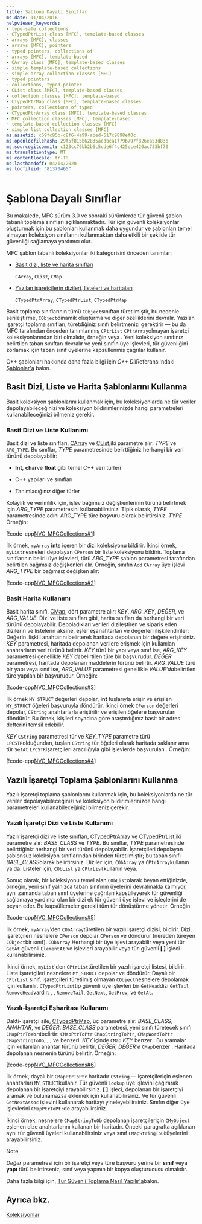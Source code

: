 ```yaml
---
title: Şablona Dayalı Sınıflar
ms.date: 11/04/2016
helpviewer_keywords:
- type-safe collections
- CTypedPtrList class [MFC], template-based classes
- arrays [MFC], classes
- arrays [MFC], pointers
- typed pointers, collections of
- arrays [MFC], template-based
- CArray class [MFC], template-based classes
- simple template-based collections
- simple array collection classes [MFC]
- typed pointers
- collections, typed-pointer
- CList class [MFC], template-based classes
- collection classes [MFC], template-based
- CTypedPtrMap class [MFC], template-based classes
- pointers, collections of typed
- CTypedPtrArray class [MFC], template-based classes
- MFC collection classes [MFC], template-based
- template-based collection classes [MFC]
- simple list collection classes [MFC]
ms.assetid: c69fc95b-c8f6-4a99-abed-517c9898ef0c
ms.openlocfilehash: 29f5f815b62835aedbca1f79b797f826ea53d83b
ms.sourcegitcommit: c123cc76bb2b6c5cde6f4c425ece420ac733bf70
ms.translationtype: MT
ms.contentlocale: tr-TR
ms.lasthandoff: 04/14/2020
ms.locfileid: "81370465"
---
```

# <a name="template-based-classes"></a>Şablona Dayalı Sınıflar

Bu makalede, MFC sürüm 3.0 ve sonraki sürümlerde tür güvenli şablon tabanlı toplama sınıfları açıklanmaktadır. Tür için güvenli koleksiyonlar oluşturmak için bu şablonları kullanmak daha uygundur ve şablonları temel almayan koleksiyon sınıflarını kullanmaktan daha etkili bir şekilde tür güvenliği sağlamaya yardımcı olur.

MFC şablon tabanlı koleksiyonlar iki kategorisini önceden tanımlar:

- [Basit dizi, liste ve harita sınıfları](#_core_using_simple_array.2c_.list.2c_.and_map_templates)

   `CArray`, `CList`, `CMap`

- [Yazılan işaretçilerin dizileri, listeleri ve haritaları](#_core_using_typed.2d.pointer_collection_templates)

   `CTypedPtrArray`, `CTypedPtrList`, `CTypedPtrMap`

Basit toplama sınıflarının tümü `CObject`sınıftan türetilmiştir, bu nedenle serileştirme, `CObject`dinamik oluşturma ve diğer özelliklerini devralır. Yazılan işaretçi toplama sınıfları, türetdiğiniz sınıfı belirtmenizi gerektirir — bu da MFC tarafından önceden tanımlanmış `CPtrList` `CPtrArray`olmayan işaretçi koleksiyonlarından biri olmalıdır, örneğin veya . Yeni koleksiyon sınıfınız belirtilen taban sınıftan devralır ve yeni sınıfın üye işlevleri, tür güvenliğini zorlamak için taban sınıf üyelerine kapsüllenmiş çağrılar kullanır.

C++ şablonları hakkında daha fazla bilgi için *C++ Dil*Referansı'ndaki [Şablonlar'a](../cpp/templates-cpp.md) bakın.

## <a name="using-simple-array-list-and-map-templates"></a><a name="_core_using_simple_array.2c_.list.2c_.and_map_templates"></a>Basit Dizi, Liste ve Harita Şablonlarını Kullanma

Basit koleksiyon şablonlarını kullanmak için, bu koleksiyonlarda ne tür veriler depolayabileceğinizi ve koleksiyon bildirimlerinizde hangi parametreleri kullanabileceğinizi bilmeniz gerekir.

### <a name="simple-array-and-list-usage"></a><a name="_core_simple_array_and_list_usage"></a>Basit Dizi ve Liste Kullanımı

Basit dizi ve liste sınıfları, [CArray](../mfc/reference/carray-class.md) ve [CList,](../mfc/reference/clist-class.md)iki parametre alır: *TYPE* ve `ARG_TYPE`. Bu sınıflar, *TYPE* parametresinde belirttiğiniz herhangi bir veri türünü depolayabilir:

- **Int,** **char**ve **float** gibi temel C++ veri türleri

- C++ yapıları ve sınıfları

- Tanımladığınız diğer türler

Kolaylık ve verimlilik için, işlev bağımsız değişkenlerinin türünü belirtmek için *ARG_TYPE* parametresini kullanabilirsiniz. Tipik olarak, *TYPE* parametresinde adını ARG_TYPE türe başvuru olarak belirtirsiniz. *TYPE* Örneğin:

[!code-cpp[NVC_MFCCollections#1](../mfc/codesnippet/cpp/template-based-classes_1.cpp)]

İlk örnek, `myArray` **int**s içeren bir dizi koleksiyonu bildirir. İkinci örnek, `myList`nesneleri depolayan `CPerson` bir liste koleksiyonu bildirir. Toplama sınıflarının belirli üye işlevleri, türü *ARG_TYPE* şablon parametresi tarafından belirtilen bağımsız değişkenleri alır. Örneğin, sınıfın `Add` `CArray` üye işlevi *ARG_TYPE* bir bağımsız değişken alır:

[!code-cpp[NVC_MFCCollections#2](../mfc/codesnippet/cpp/template-based-classes_2.cpp)]

### <a name="simple-map-usage"></a><a name="_core_simple_map_usage"></a>Basit Harita Kullanımı

Basit harita sınıfı, [CMap](../mfc/reference/cmap-class.md), dört parametre alır: *KEY*, *ARG_KEY*, *DEĞER*, ve *ARG_VALUE*. Dizi ve liste sınıfları gibi, harita sınıfları da herhangi bir veri türünü depolayabilir. Depoladıkları verileri dizileştiren ve sipariş eden dizilerin ve listelerin aksine, eşler eşanahtarları ve değerleri ilişkilendiriler: Değerin ilişkili anahtarını belirterek haritada depolanan bir değere erişirsiniz. *KEY* parametresi, haritada depolanan verilere erişmek için kullanılan anahtarların veri türünü belirtir. *KEY* türü bir yapı veya sınıf ise, *ARG_KEY* parametresi genellikle *KEY'de*belirtilen türe bir başvurudur. *DEĞER* parametresi, haritada depolanan maddelerin türünü belirtir. *ARG_VALUE* türü bir yapı veya sınıf ise, *ARG_VALUE* parametresi genellikle *VALUE'da*belirtilen türe yapılan bir başvurudur. Örneğin:

[!code-cpp[NVC_MFCCollections#3](../mfc/codesnippet/cpp/template-based-classes_3.cpp)]

İlk örnek `MY_STRUCT` değerleri depolar, **int** tuşlarıyla erişir ve erişilen `MY_STRUCT` öğeleri başvuruyla döndürür. İkinci örnek `CPerson` değerleri depolar, `CString` anahtarlarla eriştirilir ve erişilen öğelere başvuruları döndürür. Bu örnek, kişileri soyadına göre araştırdığınız basit bir adres defterini temsil edebilir.

*KEY* `CString` parametresi tür ve *KEY_TYPE* parametre türü `LPCSTR`olduğundan, tuşları `CString` tür öğeleri olarak haritada saklanır ama tür `SetAt` `LPCSTR`işaretçileri aracılığıyla gibi işlevlerde başvurulan . Örneğin:

[!code-cpp[NVC_MFCCollections#4](../mfc/codesnippet/cpp/template-based-classes_4.cpp)]

## <a name="using-typed-pointer-collection-templates"></a><a name="_core_using_typed.2d.pointer_collection_templates"></a>Yazılı İşaretçi Toplama Şablonlarını Kullanma

Yazılı işaretçi toplama şablonlarını kullanmak için, bu koleksiyonlarda ne tür veriler depolayabileceğinizi ve koleksiyon bildirimlerinizde hangi parametreleri kullanabileceğinizi bilmeniz gerekir.

### <a name="typed-pointer-array-and-list-usage"></a><a name="_core_typed.2d.pointer_array_and_list_usage"></a>Yazılı İşaretçi Dizi ve Liste Kullanımı

Yazılı işaretçi dizi ve liste sınıfları, [CTypedPtrArray](../mfc/reference/ctypedptrarray-class.md) ve [CTypedPtrList,](../mfc/reference/ctypedptrlist-class.md)iki parametre alır: *BASE_CLASS* ve *TYPE*. Bu sınıflar, *TYPE* parametresinde belirttiğiniz herhangi bir veri türünü depolayabilir. İşaretçileri depolayan şablonsuz koleksiyon sınıflarından birinden türetilmiştir; bu taban sınıfı *BASE_CLASS*olarak belirtirsiniz. Diziler için, `CObArray` ya `CPtrArray`kullanın ya da. Listeler için, `CObList` ya `CPtrList`kullanın veya.

Sonuç olarak, bir koleksiyonu temel alan `CObList`olarak beyan ettiğinizde, örneğin, yeni sınıf yalnızca taban sınıfının üyelerini devralmakla kalmıyor, aynı zamanda taban sınıf üyelerine çağrıları kapsülleyerek tür güvenliği sağlamaya yardımcı olan bir dizi ek tür güvenli üye işlevi ve işleçlerini de beyan eder. Bu kapsüllemeler gerekli tüm tür dönüştürme yönetir. Örneğin:

[!code-cpp[NVC_MFCCollections#5](../mfc/codesnippet/cpp/template-based-classes_5.cpp)]

İlk örnek, `myArray`'den `CObArray`türetilen bir yazılı işaretçi dizisi, bildirir. Dizi, işaretçileri nesnelere `CPerson` depolar `CPerson` ve döndürür (nereden türeyen `CObject`bir sınıf). `CObArray` Herhangi bir üye işlevi arayabilir veya yeni tür `GetAt` güvenli `ElementAt` ve işlevleri arayabilir veya tür-güvenli **[ ]** işleci kullanabilirsiniz.

İkinci örnek, `myList`'den `CPtrList`türetilen bir yazılı işaretçi listesi, bildirir. Liste işaretçileri nesnelere `MY_STRUCT` depolar ve döndürür. Dayalı bir `CPtrList` sınıf, işaretçileri türetilmiş olmayan `CObject`nesnelere depolamak için kullanılır. `CTypedPtrList`tip güvenli üye işlevleri bir `GetHead`dizi `GetTail` `RemoveHead`vardır: , , `RemoveTail`, `GetNext`, `GetPrev`, ve `GetAt`.

### <a name="typed-pointer-map-usage"></a><a name="_core_typed.2d.pointer_map_usage"></a>Yazılı-İşaretçi Eşharitası Kullanımı

Dakti-işaretçi sile, [CTypedPtrMap](../mfc/reference/ctypedptrmap-class.md), üç parametre alır: *BASE_CLASS*, *ANAHTAR*, ve *DEĞER*. *BASE_CLASS* parametresi, yeni sınıfı türetecek sınıfı `CMapPtrToWord`belirtir: `CMapPtrToPtr` `CMapStringToPtr`, `CMapWordToPtr` `CMapStringToOb`, , , ve benzeri. *KEY* içinde `CMap` *KEY* benzer : Bu aramalar için kullanılan anahtar türünü belirtir. *DEĞER,* *DEĞER'e* `CMap`benzer : Haritada depolanan nesnenin türünü belirtir. Örneğin:

[!code-cpp[NVC_MFCCollections#6](../mfc/codesnippet/cpp/template-based-classes_6.cpp)]

İlk örnek, dayalı bir `CMapPtrToPtr` haritadır `CString` — işaretçileriçin eşlenen anahtarları `MY_STRUCT`kullanır. Tür güvenli `Lookup` üye işlevini çağırarak depolanan bir işaretçiyi arayabilirsiniz. **[ ]** işleci, depolanan bir işaretçiyi aramak ve bulunamazsa eklemek için kullanabilirsiniz. Ve tür güvenli `GetNextAssoc` işlevini kullanarak haritayı yineleyebilirsiniz. Sınıfın diğer üye işlevlerini `CMapPtrToPtr`de arayabilirsiniz.

İkinci örnek, nesnelere `CMapStringToOb` depolanan işaretçileriçin `CMyObject` eşlenen dize anahtarlarını kullanan bir haritadır. Önceki paragrafta açıklanan aynı tür güvenli üyeleri kullanabilirsiniz veya sınıf `CMapStringToOb`üyelerini arayabilirsiniz.

> [!NOTE]
> *Değer* parametresi için bir işaretçi veya türe başvuru yerine bir **sınıf** veya **yapı** türü belirtirseniz, sınıf veya yapının bir kopya oluşturucusu olmalıdır.

Daha fazla bilgi için, [Tür Güvenli Toplama Nasıl Yapılır'a](../mfc/how-to-make-a-type-safe-collection.md)bakın.

## <a name="see-also"></a>Ayrıca bkz.

[Koleksiyonlar](../mfc/collections.md)
